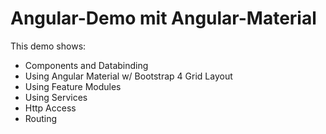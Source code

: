# Angular-Demo mit Angular-Material

This demo shows:

- Components and Databinding
- Using Angular Material w/ Bootstrap 4 Grid Layout
- Using Feature Modules
- Using Services
- Http Access
- Routing

